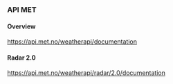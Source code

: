
### API MET

#### Overview
https://api.met.no/weatherapi/documentation

#### Radar 2.0
https://api.met.no/weatherapi/radar/2.0/documentation

